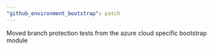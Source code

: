 ```yaml
---
"github_environment_bootstrap": patch
---
```


Moved branch protection tests from the azure cloud specific bootstrap module
